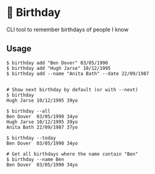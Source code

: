 # 🎂 Birthday

CLI tool to remember birthdays of people I know

## Usage

```shell
$ birthday add "Ben Dover" 03/05/1990
$ birthday add "Hugh Jarse" 10/12/1995
$ birthday add --name "Anita Bath" --date 22/09/1987


# Show next birthday by default (or with --next)
$ birthday
Hugh Jarse 10/12/1995 39yo

$ birthday --all
Ben Dover  03/05/1990 34yo
Hugh Jarse 10/12/1995 39yo
Anita Bath 22/09/1987 37yo

$ birthday --today
Ben Dover  03/05/1990 34yo

# Get all birthdays where the name contain "Ben"
$ birthday --name Ben
Ben Dover  03/05/1990 34yo
```
